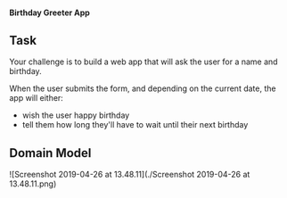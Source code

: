 #### Birthday Greeter App

## Task

Your challenge is to build a web app that will ask the user for a name and birthday.

When the user submits the form, and depending on the current date, the app will either:

* wish the user happy birthday
* tell them how long they'll have to wait until their next birthday

## Domain Model

![Screenshot 2019-04-26 at 13.48.11](./Screenshot 2019-04-26 at 13.48.11.png)

